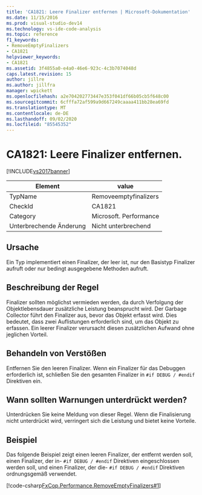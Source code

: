 ```yaml
---
title: 'CA1821: Leere Finalizer entfernen | Microsoft-Dokumentation'
ms.date: 11/15/2016
ms.prod: visual-studio-dev14
ms.technology: vs-ide-code-analysis
ms.topic: reference
f1_keywords:
- RemoveEmptyFinalizers
- CA1821
helpviewer_keywords:
- CA1821
ms.assetid: 3f4855a0-e4a0-46e6-923c-4c3b7074048d
caps.latest.revision: 15
author: jillre
ms.author: jillfra
manager: wpickett
ms.openlocfilehash: a2e704202773447e353f041df66b05cb5f648c00
ms.sourcegitcommit: 6cfffa72af599a9d667249caaaa411bb28ea69fd
ms.translationtype: MT
ms.contentlocale: de-DE
ms.lasthandoff: 09/02/2020
ms.locfileid: "85545352"
---
```

# <a name="ca1821-remove-empty-finalizers"></a>CA1821: Leere Finalizer entfernen.
[!INCLUDE[vs2017banner](../includes/vs2017banner.md)]

|Element|value|
|-|-|
|TypName|Removeemptyfinalizers|
|CheckId|CA1821|
|Category|Microsoft. Performance|
|Unterbrechende Änderung|Nicht unterbrechend|

## <a name="cause"></a>Ursache
 Ein Typ implementiert einen Finalizer, der leer ist, nur den Basistyp Finalizer aufruft oder nur bedingt ausgegebene Methoden aufruft.

## <a name="rule-description"></a>Beschreibung der Regel
 Finalizer sollten möglichst vermieden werden, da durch Verfolgung der Objektlebensdauer zusätzliche Leistung beansprucht wird. Der Garbage Collector führt den Finalizer aus, bevor das Objekt erfasst wird. Dies bedeutet, dass zwei Auflistungen erforderlich sind, um das Objekt zu erfassen. Ein leerer Finalizer verursacht diesen zusätzlichen Aufwand ohne jeglichen Vorteil.

## <a name="how-to-fix-violations"></a>Behandeln von Verstößen
 Entfernen Sie den leeren Finalizer. Wenn ein Finalizer für das Debuggen erforderlich ist, schließen Sie den gesamten Finalizer in `#if DEBUG / #endif` Direktiven ein.

## <a name="when-to-suppress-warnings"></a>Wann sollten Warnungen unterdrückt werden?
 Unterdrücken Sie keine Meldung von dieser Regel. Wenn die Finalisierung nicht unterdrückt wird, verringert sich die Leistung und bietet keine Vorteile.

## <a name="example"></a>Beispiel
 Das folgende Beispiel zeigt einen leeren Finalizer, der entfernt werden soll, einen Finalizer, der in- `#if DEBUG / #endif` Direktiven eingeschlossen werden soll, und einen Finalizer, der die- `#if DEBUG / #endif` Direktiven ordnungsgemäß verwendet.

 [!code-csharp[FxCop.Performance.RemoveEmptyFinalizers#1](../snippets/csharp/VS_Snippets_CodeAnalysis/FxCop.Performance.RemoveEmptyFinalizers/cs/FxCop.Performance.RemoveEmptyFinalizers.cs#1)]
